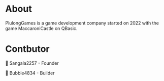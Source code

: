 # About
PlulongGames is a game development company started on 2022 with the game MaccaroniCastle on QBasic.
# Contbutor
🔧 Sangala2257 - Founder

🔧 Bubble4834 - Builder
